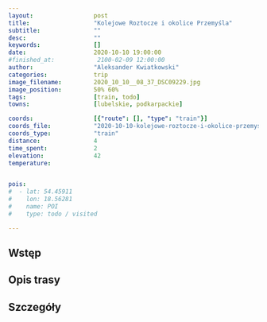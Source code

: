 ```yaml
---
layout:                 post
title:                  "Kolejowe Roztocze i okolice Przemyśla"
subtitle:               ""
desc:                   ""
keywords:               []
date:                   2020-10-10 19:00:00
#finished_at:            2100-02-09 12:00:00
author:                 "Aleksander Kwiatkowski"
categories:             trip
image_filename:         2020_10_10__08_37_DSC09229.jpg
image_position:         50% 60%
tags:                   [train, todo]
towns:                  [lubelskie, podkarpackie]

coords:                 [{"route": [], "type": "train"}]
coords_file:            "2020-10-10-kolejowe-roztocze-i-okolice-przemysla.json"
coords_type:            "train"
distance:               4
time_spent:             2
elevation:              42
temperature:            


pois:
#  - lat: 54.45911
#    lon: 18.56281
#    name: POI
#    type: todo / visited

---
```



## Wstęp

## Opis trasy

## Szczegóły
